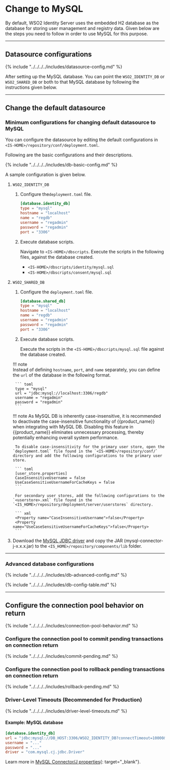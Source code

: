 # Change to MySQL

By default, WSO2 Identity Server uses the embedded H2 database as the database
for storing user management and registry data. Given below are the steps
you need to follow in order to use MySQL for this purpose. 

---

## Datasource configurations

{% include "../../../../includes/datasource-config.md" %}
                       
After setting up the MySQL database. You can point the `WSO2_IDENTITY_DB` or 
`WSO2_SHARED_DB` or both to that MySQL database by following the instructions given below.

---

## Change the default datasource

### Minimum configurations for changing default datasource to MySQL
 
You can configure the datasource by editing the default configurations in `<IS-HOME>/repository/conf/deployment.toml`. 

Following are the basic configurations and their descriptions. 

{% include "../../../../includes/db-basic-config.md" %}
 
A sample configuration is given below.

1. `WSO2_IDENTITY_DB` 

    1. Configure the`deployment.toml` file.

        ``` toml
        [database.identity_db]
        type = "mysql"
        hostname = "localhost"
        name = "regdb"
        username = "regadmin"
        password = "regadmin"
        port = "3306"
        ```
    
    1. Execute database scripts.
    
        Navigate to `<IS-HOME>/dbscripts`. Execute the scripts in the following files, against the database created.
        
        - `<IS-HOME>/dbscripts/identity/mysql.sql`
        - `<IS-HOME>/dbscripts/consent/mysql.sql`
        
2. `WSO2_SHARED_DB`
    
    1.  Configure the `deployment.toml` file. 

        ``` toml
        [database.shared_db]
        type = "mysql"
        hostname = "localhost"
        name = "regdb"
        username = "regadmin"
        password = "regadmin"
        port = "3306"
        ```
        
    2.  Execute database scripts.
    
        Execute the scripts in the `<IS-HOME>/dbscripts/mysql.sql` file against the database created.
                         
    !!! note     
        Instead of defining `hostname`, `port`, and `name` separately, you can define the `url`
        of the database in the following format.
                    
        ``` toml
        type = "mysql"
        url = "jdbc:mysql://localhost:3306/regdb"
        username = "regadmin"
        password = "regadmin"
        ```

    !!! note
        As MySQL DB is inherently case-insensitive, it is recommended to deactivate the case-insensitive functionality of {{product_name}} when integrating with MySQL DB.
        Disabling this feature in {{product_name}} eliminates unnecessary processing, thereby potentially enhancing overall system performance.

        To disable case-insensitivity for the primary user store, open the `deployment.toml` file found in the `<IS-HOME>/repository/conf/` directory and add the following configurations to the primary user store.

        ``` toml
        [user_store.properties]
        CaseInsensitiveUsername = false
        UseCaseSensitiveUsernameForCacheKeys = false
        ```  
    
        For secondary user stores, add the following configurations to the `<userstore>.xml` file found in the `<IS_HOME>/repository/deployment/server/userstores` directory.

        ``` xml
        <Property name="CaseInsensitiveUsername">false</Property>
        <Property name="UseCaseSensitiveUsernameForCacheKeys">false</Property>
        ```

3.  Download the [MySQL JDBC driver](https://mvnrepository.com/artifact/com.mysql/mysql-connector-j) and copy the JAR (mysql-connector-j-x.x.x.jar) to the `<IS_HOME>/repository/components/lib` folder.
          
---

### Advanced database configurations

{% include "../../../../includes/db-advanced-config.md" %}

{% include "../../../../includes/db-config-table.md" %}

---
  
## Configure the connection pool behavior on return 

{% include "../../../../includes/connection-pool-behavior.md" %}

### Configure the connection pool to commit pending transactions on connection return
        
{% include "../../../../includes/commit-pending.md" %}

### Configure the connection pool to rollback pending transactions on connection return

{% include "../../../../includes/rollback-pending.md" %}

### Driver-Level Timeouts (Recommended for Production)

{% include "../../../../includes/driver-level-timeouts.md" %}

#### Example: MySQL database

```toml
[database.identity_db]
url = "jdbc:mysql://DB_HOST:3306/WSO2_IDENTITY_DB?connectTimeout=10000&socketTimeout=60000&tcpKeepAlive=true"
username = "..."
password = "..."
driver = "com.mysql.cj.jdbc.Driver"
```

Learn more in [MySQL Connector/J properties](https://docs.oracle.com/cd/E19509-01/820-3497/agqju/index.html){: target="_blank"}.

